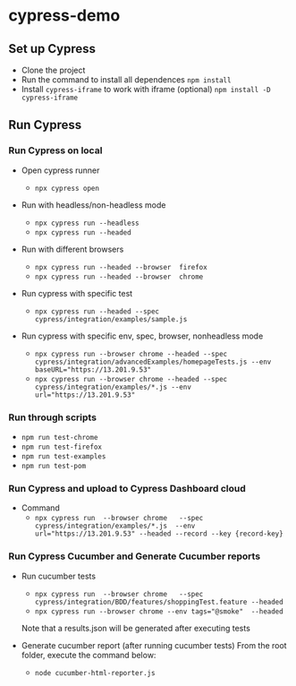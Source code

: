 # cypress-demo
## Set up Cypress 
- Clone the project
- Run the command to install all dependences
`npm install`
- Install `cypress-iframe` to work with iframe (optional)
`npm install -D cypress-iframe`

## Run Cypress
### Run Cypress on local
- Open cypress runner
    - `npx cypress open`

- Run with headless/non-headless mode
    - `npx cypress run --headless`
    - `npx cypress run --headed`

- Run with different browsers
    - `npx cypress run --headed --browser  firefox`
    - `npx cypress run --headed --browser  chrome`

- Run cypress with specific test
    - `npx cypress run --headed --spec cypress/integration/examples/sample.js`

- Run cypress with specific env, spec, browser, nonheadless mode
    - `npx cypress run --browser chrome --headed --spec cypress/integration/advancedExamples/homepageTests.js --env baseURL="https://13.201.9.53"`
    - `npx cypress run --browser chrome --headed --spec cypress/integration/examples/*.js --env url="https://13.201.9.53"`

### Run through scripts
- `npm run test-chrome`
- `npm run test-firefox`
- `npm run test-examples`
- `npm run test-pom`
### Run Cypress and upload to Cypress Dashboard cloud
- Command
    - `npx cypress run  --browser chrome   --spec cypress/integration/examples/*.js  --env url="https://13.201.9.53" --headed --record --key {record-key}`

### Run Cypress Cucumber and Generate Cucumber reports
- Run cucumber tests
    - `npx cypress run  --browser chrome   --spec cypress/integration/BDD/features/shoppingTest.feature --headed`
    - `npx cypress run --browser chrome --env tags="@smoke"  --headed`
    
    Note that a results.json will be generated after executing tests

- Generate cucumber report (after running cucumber tests)
    From the root folder, execute the command below: 
    - `node cucumber-html-reporter.js`
